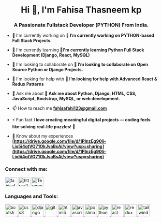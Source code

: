 <h1 align="center">Hi 👋, I'm Fahisa Thasneem kp</h1>
<h3 align="center">A Passionate Fullstack Developer (PYTHON) From India.</h3>

- 🔭 I'm currently working on **🔭 I’m currently working on PYTHON-based Full Stack Projects.**

- 🌱 I'm currently learning **🌱I'm currently learning Python Full Stack Development (Django, React, MySQL)**

- 👯 I'm looking to collaborate on **👯 I’m looking to collaborate on Open Source Python or Django Projects.**

- 🤝 I'm looking for help with **🤝 I’m looking for help with Advanced React & Redux Patterns**

- 💬 Ask me about **💬 Ask me about Python, Django, HTML, CSS, JavaScript, Bootstrap, MySQL, or web development.**

- 📫 How to reach me **fahisafahi123@gmail.com**

- ⚡ Fun fact **I love creating meaningful digital projects — coding feels like solving real-life puzzles! 🧩**

- 📄 Know about my experiences **[https://drive.google.com/file/d/1PInzEg90li-Lio5i4gtVO71OkJvaBsAi/view?usp=sharing](https://drive.google.com/file/d/1PInzEg90li-Lio5i4gtVO71OkJvaBsAi/view?usp=sharing)**

<h3 align="left">Connect with me:</h3>
<p align="left">
<a href="https://github.com/fahisafebi" target="blank"><img align="center" src="https://raw.githubusercontent.com/rahuldkjain/github-profile-readme-generator/master/src/images/icons/Social/github.svg" alt="fahisafebi" height="30" width="40" /></a>
<a href="https://linkedin.com/in/https://www.linkedin.com/in/fahisa-thasneem-dev/" target="blank"><img align="center" src="https://raw.githubusercontent.com/rahuldkjain/github-profile-readme-generator/master/src/images/icons/Social/linked-in-alt.svg" alt="https://www.linkedin.com/in/fahisa-thasneem-dev/" height="30" width="40" /></a>
<a href="https://youtube.com/Temporary_Febz._" target="blank"><img align="center" src="https://raw.githubusercontent.com/rahuldkjain/github-profile-readme-generator/master/src/images/icons/Social/youtube.svg" alt="Temporary_Febz._" height="30" width="40" /></a>
</p>

<h3 align="left">Languages and Tools:</h3>
<p align="left"> <a href="https://developer.mozilla.org/en-US/docs/Web/bootstrap" target="_blank" rel="noreferrer"> <img src="https://skillicons.dev/icons?i=bootstrap" alt="bootstrap" width="40" height="40"/> </a> <a href="https://developer.mozilla.org/en-US/docs/Web/css3" target="_blank" rel="noreferrer"> <img src="https://skillicons.dev/icons?i=css" alt="css3" width="40" height="40"/> </a> <a href="https://developer.mozilla.org/en-US/docs/Web/django" target="_blank" rel="noreferrer"> <img src="https://skillicons.dev/icons?i=django" alt="django" width="40" height="40"/> </a> <a href="https://developer.mozilla.org/en-US/docs/Web/git" target="_blank" rel="noreferrer"> <img src="https://skillicons.dev/icons?i=git" alt="git" width="40" height="40"/> </a> <a href="https://developer.mozilla.org/en-US/docs/Web/html5" target="_blank" rel="noreferrer"> <img src="https://skillicons.dev/icons?i=html" alt="html5" width="40" height="40"/> </a> <a href="https://developer.mozilla.org/en-US/docs/Web/javascript" target="_blank" rel="noreferrer"> <img src="https://skillicons.dev/icons?i=js" alt="javascript" width="40" height="40"/> </a> <a href="https://developer.mozilla.org/en-US/docs/Web/postman" target="_blank" rel="noreferrer"> <img src="https://skillicons.dev/icons?i=postman" alt="postman" width="40" height="40"/> </a> <a href="https://developer.mozilla.org/en-US/docs/Web/python" target="_blank" rel="noreferrer"> <img src="https://skillicons.dev/icons?i=py" alt="python" width="40" height="40"/> </a> <a href="https://developer.mozilla.org/en-US/docs/Web/react" target="_blank" rel="noreferrer"> <img src="https://skillicons.dev/icons?i=react" alt="react" width="40" height="40"/> </a> <a href="https://developer.mozilla.org/en-US/docs/Web/redux" target="_blank" rel="noreferrer"> <img src="https://skillicons.dev/icons?i=redux" alt="redux" width="40" height="40"/> </a> <a href="https://developer.mozilla.org/en-US/docs/Web/tailwind" target="_blank" rel="noreferrer"> <img src="https://skillicons.dev/icons?i=tailwind" alt="tailwind" width="40" height="40"/> </a></p>


